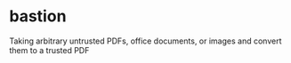 # bastion
Taking arbitrary untrusted PDFs, office documents, or images and convert them to a trusted PDF
